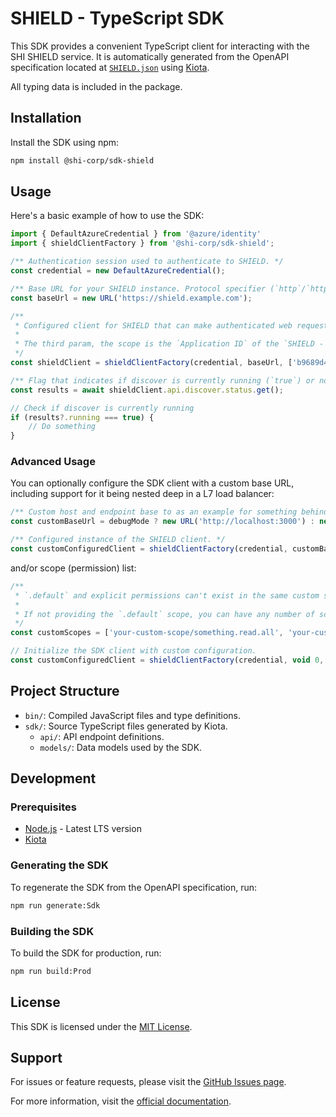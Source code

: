 # SHIELD - TypeScript SDK

This SDK provides a convenient TypeScript client for interacting with the SHI SHIELD service. It is automatically generated from the OpenAPI specification located at [`SHIELD.json`](https://github.com/Software-Hardware-Integration-Lab/OpenAPI/blob/main/specs/SHIELD.json) using [Kiota](https://github.com/microsoft/kiota).

All typing data is included in the package.

## Installation

Install the SDK using npm:

```bash
npm install @shi-corp/sdk-shield
```

## Usage

Here's a basic example of how to use the SDK:

```TypeScript
import { DefaultAzureCredential } from '@azure/identity'
import { shieldClientFactory } from '@shi-corp/sdk-shield';

/** Authentication session used to authenticate to SHIELD. */
const credential = new DefaultAzureCredential();

/** Base URL for your SHIELD instance. Protocol specifier (`http`/`https`) is required, even for localhost. */
const baseUrl = new URL('https://shield.example.com');

/**
 * Configured client for SHIELD that can make authenticated web requests against SDG.
 *
 * The third param, the scope is the `Application ID` of the `SHIELD - End User Login` app registration. This can also be found on SHIELD's `/Api/Auth/Id` endpoint.
 */
const shieldClient = shieldClientFactory(credential, baseUrl, ['b9689d4e-0036-4f2f-8430-07adedb9ae7c/.default']);

/** Flag that indicates if discover is currently running (`true`) or not (`false`). */
const results = await shieldClient.api.discover.status.get();

// Check if discover is currently running
if (results?.running === true) {
    // Do something
}
```

### Advanced Usage

You can optionally configure the SDK client with a custom base URL, including support for it being nested deep in a L7 load balancer:

```TypeScript
/** Custom host and endpoint base to as an example for something behind a layer 7 load balancer, E.g. Azure App Gateway or Azure API Gateway. If in debug mode, run against localhost. */
const customBaseUrl = debugMode ? new URL('http://localhost:3000') : new URL('https://custom-host.example.com/Ballance/Instance1/');

/** Configured instance of the SHIELD client. */
const customConfiguredClient = shieldClientFactory(credential, customBaseUrl);
```

and/or scope (permission) list:

```TypeScript
/**
 * `.default` and explicit permissions can't exist in the same custom scope list at the same time, Entra ID doesn't support this.
 *
 * If not providing the `.default` scope, you can have any number of scopes (permissions) listed in different array indexes.
 */
const customScopes = ['your-custom-scope/something.read.all', 'your-custom-scope/everything.readwrite.all'];

// Initialize the SDK client with custom configuration.
const customConfiguredClient = shieldClientFactory(credential, void 0, customScopes);
```

## Project Structure

- `bin/`: Compiled JavaScript files and type definitions.
- `sdk/`: Source TypeScript files generated by Kiota.
  - `api/`: API endpoint definitions.
  - `models/`: Data models used by the SDK.

## Development

### Prerequisites

- [Node.js](https://nodejs.org/) - Latest LTS version
- [Kiota](https://github.com/microsoft/kiota)

### Generating the SDK

To regenerate the SDK from the OpenAPI specification, run:

```bash
npm run generate:Sdk
```

### Building the SDK

To build the SDK for production, run:

```bash
npm run build:Prod
```

## License

This SDK is licensed under the [MIT License](./LICENSE).

## Support

For issues or feature requests, please visit the [GitHub Issues page](https://github.com/Software-Hardware-Integration-Lab/OpenAPI/issues).

For more information, visit the [official documentation](https://docs.shilab.com).

